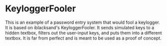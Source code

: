 # KeyloggerFooler

This is an example of a password entry system that would fool a keylogger. It is based on iblacksand's KeyloggerFooler. It sends simulated keys to a hidden textbox, filters out the user-input keys, and puts them into a different textbox. It is far from perfect and is meant to be used as a proof of concept.
